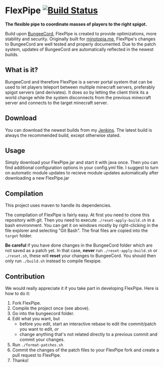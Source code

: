 # FlexPipe [![Build Status](https://ci.janmm14.de/buildStatus/icon?job=public~server~FlexPipe)](https://ci.janmm14.de/job/public~server~FlexPipe)
**The flexible pipe to coordinate masses of players to the right spigot.**

Build upon [BungeeCord](https://github.com/SpigotMC/BungeeCord), FlexPipe is created to provide optimizations, more
stability and security. Originally built for [minotopia.me](https://www.minotopia.me), FlexPipe's changes to BungeeCord
are well tested and properly documented. Due to the patch system, updates of BungeeCord are automatically reflected in
the newest builds.

## What is it?
BungeeCord and therefore FlexPipe is a server portal system that can be used to let players teleport
between multiple minecraft servers, preferably spigot servers (and derivates). It does so by letting the client think
its a world change while the system disconnects from the previous minecraft server and connects to the target minecraft
server.

## Download
You can download the newest builds from my [Jenkins](https://ci.janmm14.de/job/public~server~FlexPipe). The latest build
is always the recommended build, except otherwise stated.

## Usage
Simply download your FlexPipe.jar and start it with java once. Then you can find additional configuration options in
your config.yml file. I suggest to turn on automatic module updates to recieve module updates automatically after
downloading a new FlexPipe.jar

## Compilation
This project uses maven to handle its dependencies.

The compilation of FlexPipe is fairly easy. At first you need to clone this repository with git. Then you need to
execute ```./reset-apply-build.sh``` in a bash environment. You can get it on windows mostly by right-clicking in the
file explorer and selecting "Git Bash". The final files are copied into the ```target``` folder.

**Be careful** if you have done changes in the BungeeCord folder which are not saved as a patch yet. In that case, **never** run ```./reset-apply-build.sh``` or ```./reset.sh```, these will **reset** your changes to BungeeCord. You should then only run ```./build.sh``` instead to compile flexpipe.

## Contribution
We would really appreciate it if you take part in developing FlexPipe. Here is how to do it:

1. Fork FlexPipe.
2. Compile the project once (see above).
3. Go into the bungeecord folder.
4. Edit what you want, but
   - before you edit, start an interactive rebase to edit the commit/patch you want to edit, *or*
   - change anything that's not related directly to a previous commit and commit your changes.
5. Run ```./format-patches.sh```
6. Commit the changes of the patch files to your FlexPipe fork and create a pull request to FlexPipe.
7. Thanks!
